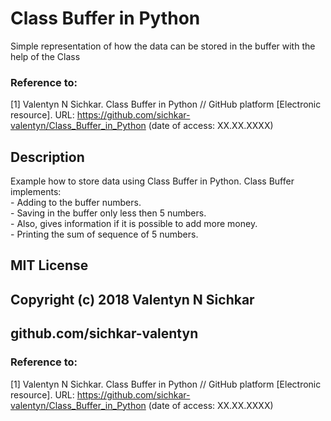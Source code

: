 # Class Buffer in Python
Simple representation of how the data can be stored in the buffer with the help of the Class

### Reference to:
[1] Valentyn N Sichkar. Class Buffer in Python // GitHub platform [Electronic resource]. URL: https://github.com/sichkar-valentyn/Class_Buffer_in_Python (date of access: XX.XX.XXXX)

## Description
Example how to store data using Class Buffer in Python. Class Buffer implements:
<br/> - Adding to the buffer numbers.
<br/> - Saving in the buffer only less then 5 numbers.
<br/> - Also, gives information if it is possible to add more money.
<br/> - Printing the sum of sequence of 5 numbers.

## MIT License
## Copyright (c) 2018 Valentyn N Sichkar
## github.com/sichkar-valentyn
### Reference to:
[1] Valentyn N Sichkar. Class Buffer in Python // GitHub platform [Electronic resource]. URL: https://github.com/sichkar-valentyn/Class_Buffer_in_Python (date of access: XX.XX.XXXX)

